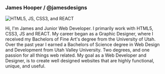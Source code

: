 ### James Hooper / @jamesdesigns


<img src="https://www.artistjameshooper.com/img/my-skills.png" alt="HTML5, JS, CSS3, and REACT" />

Hi, I'm James and Junior Web Developer. I primarily work with HTML5, CSS3, JS and REACT. My career began as a Graphic Designer, where I received my Bachelors of Fine Art's degree from the University of Utah. Over the past year I earned a Bachelors of Science degree in Web Design and Development from Utah Valley University. Two degrees, and one passion for all things web related. My goal as a Web Developer and Designer, is to create well designed websites that are highly functional, unique, and useful. 



